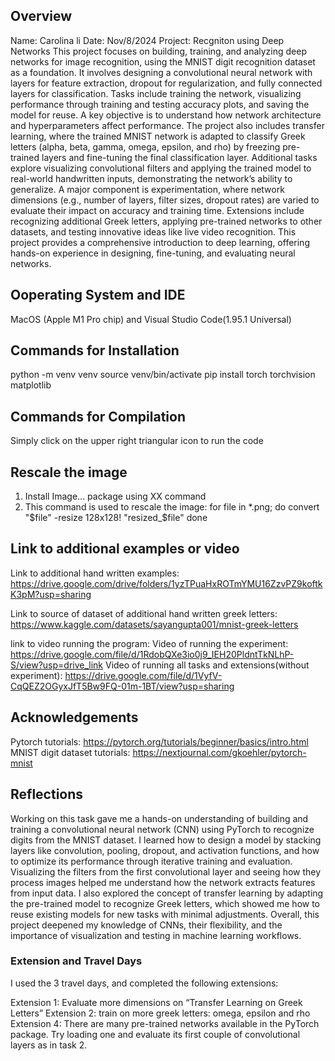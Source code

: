 ## Overview

Name: Carolina li
Date: Nov/8/2024
Project: Recgniton using Deep Networks
This project focuses on building, training, and analyzing deep networks for image recognition, using the MNIST digit recognition dataset as a foundation. It involves designing a convolutional neural network with layers for feature extraction, dropout for regularization, and fully connected layers for classification. Tasks include training the network, visualizing performance through training and testing accuracy plots, and saving the model for reuse. A key objective is to understand how network architecture and hyperparameters affect performance.
The project also includes transfer learning, where the trained MNIST network is adapted to classify Greek letters (alpha, beta, gamma, omega, epsilon, and rho) by freezing pre-trained layers and fine-tuning the final classification layer. Additional tasks explore visualizing convolutional filters and applying the trained model to real-world handwritten inputs, demonstrating the network’s ability to generalize.
A major component is experimentation, where network dimensions (e.g., number of layers, filter sizes, dropout rates) are varied to evaluate their impact on accuracy and training time. Extensions include recognizing additional Greek letters, applying pre-trained networks to other datasets, and testing innovative ideas like live video recognition. This project provides a comprehensive introduction to deep learning, offering hands-on experience in designing, fine-tuning, and evaluating neural networks.


## Ooperating System and IDE

MacOS (Apple M1 Pro chip) and Visual Studio Code(1.95.1 Universal)

## Commands for Installation

python -m venv venv
source venv/bin/activate
pip install torch torchvision matplotlib

## Commands for Compilation

Simply click on the upper right triangular icon to run the code

## Rescale the image

1. Install Image... package using XX command
2. This command is used to rescale the image:
   for file in \*.png; do
   convert "$file" -resize 128x128! "resized_$file"
   done

## Link to additional examples or video

Link to additional hand written examples:
https://drive.google.com/drive/folders/1yzTPuaHxROTmYMU16ZzvPZ9koftkK3pM?usp=sharing

Link to source of dataset of additional hand written greek letters:
https://www.kaggle.com/datasets/sayangupta001/mnist-greek-letters

link to video running the program:
Video of running the experiment: https://drive.google.com/file/d/1RdobQXe3io0j9_IEH20PldntTkNLhP-S/view?usp=drive_link
Video of running all tasks and extensions(without experiment):
https://drive.google.com/file/d/1VyfV-CqQEZ2OGyxJfT5Bw9FQ-01m-1BT/view?usp=sharing

## Acknowledgements

Pytorch tutorials: https://pytorch.org/tutorials/beginner/basics/intro.html
MNIST digit dataset tutorials: https://nextjournal.com/gkoehler/pytorch-mnist

## Reflections

Working on this task gave me a hands-on understanding of building and training a convolutional neural network (CNN) using PyTorch to recognize digits from the MNIST dataset. I learned how to design a model by stacking layers like convolution, pooling, dropout, and activation functions, and how to optimize its performance through iterative training and evaluation. Visualizing the filters from the first convolutional layer and seeing how they process images helped me understand how the network extracts features from input data. I also explored the concept of transfer learning by adapting the pre-trained model to recognize Greek letters, which showed me how to reuse existing models for new tasks with minimal adjustments. Overall, this project deepened my knowledge of CNNs, their flexibility, and the importance of visualization and testing in machine learning workflows.

### Extension and Travel Days

I used the 3 travel days, and completed the following extensions:

Extension 1: Evaluate more dimensions on “Transfer Learning on Greek Letters”
Extension 2: train on more greek letters: omega, epsilon and rho
Extension 4: There are many pre-trained networks available in the PyTorch package. Try loading one and evaluate its first couple of convolutional layers as in task 2.

